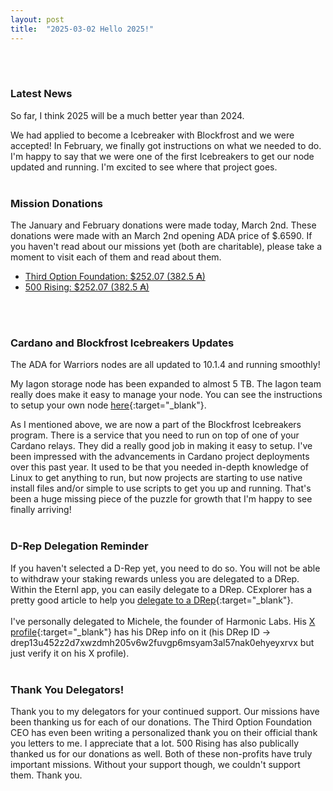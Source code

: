 ```yaml
---
layout: post
title:  "2025-03-02 Hello 2025!"
---
```

<br><br>

### Latest News ###
So far, I think 2025 will be a much better year than 2024. 

We had applied to become a Icebreaker with Blockfrost and we were accepted! In February, we finally got instructions on what we needed to do. I'm happy to say that we were one of the first Icebreakers to get our node updated and running. I'm excited to see where that project goes.
<br><br>

### Mission Donations ###

The January and February donations were made today, March 2nd. These donations were made with an March 2nd opening ADA price of $.6590.  If you haven't read about our missions yet (both are charitable), please take a moment to visit each of them and read about them. 

<ul>
<li><i class="fas fa-caret-right"></i> <a href="/missions/third-option-foundation/#tof-donations">Third Option Foundation: $252.07 (382.5 ₳)</a></li>
<li><i class="fas fa-caret-right"></i> <a href="/missions/500-rising/#rising-donations">500 Rising: $252.07 (382.5 ₳)</a></li>
</ul>
<br><br>

### Cardano and Blockfrost Icebreakers Updates ###

The ADA for Warriors nodes are all updated to 10.1.4 and running smoothly!

My Iagon storage node has been expanded to almost 5 TB. The Iagon team really does make it easy to manage your node. You can see the instructions to setup your own node [here](https://docs.iagon.com/provide-resources/storage-node-setup/node-cli){:target="_blank"}.

As I mentioned above, we are now a part of the Blockfrost Icebreakers program. There is a service that you need to run on top of one of your Cardano relays. They did a really good job in making it easy to setup. I've been impressed with the advancements in Cardano project deployments over this past year. It used to be that you needed in-depth knowledge of Linux to get anything to run, but now projects are starting to use native install files and/or simple to use scripts to get you up and running. That's been a huge missing piece of the puzzle for growth that I'm happy to see finally arriving!
<br><br>

### D-Rep Delegation Reminder ###

If you haven't selected a D-Rep yet, you need to do so. You will not be able to withdraw your staking rewards unless you are delegated to a DRep. Within the Eternl app, you can easily delegate to a DRep. CExplorer has a pretty good article to help you [delegate to a DRep](https://cexplorer.io/article/guide-to-delegating-ada-to-a-drep){:target="_blank"}.
<br><br>
I've personally delegated to Michele, the founder of Harmonic Labs. His [X profile](https://x.com/MicheleHarmonic){:target="_blank"} has his DRep info on it (his DRep ID -> drep13u452z2d7xwzdmh205v6w2fuvgp6msyam3al57nak0ehyeyxrvx but just verify it on his X profile).
<br><br>

### Thank You Delegators! ###
Thank you to my delegators for your continued support. Our missions have been thanking us for each of our donations. The Third Option Foundation CEO has even been writing a personalized thank you on their official thank you letters to me. I appreciate that a lot. 500 Rising has also publically thanked us for our donations as well. Both of these non-profits have truly important missions. Without your support though, we couldn't support them. Thank you.


